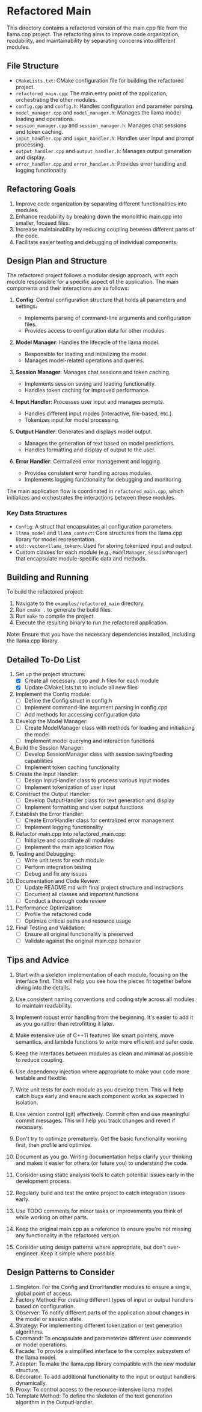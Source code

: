 # Refactored Main

This directory contains a refactored version of the main.cpp file from the llama.cpp project. The refactoring aims to improve code organization, readability, and maintainability by separating concerns into different modules.

## File Structure

- `CMakeLists.txt`: CMake configuration file for building the refactored project.
- `refactored_main.cpp`: The main entry point of the application, orchestrating the other modules.
- `config.cpp` and `config.h`: Handles configuration and parameter parsing.
- `model_manager.cpp` and `model_manager.h`: Manages the llama model loading and operations.
- `session_manager.cpp` and `session_manager.h`: Manages chat sessions and token caching.
- `input_handler.cpp` and `input_handler.h`: Handles user input and prompt processing.
- `output_handler.cpp` and `output_handler.h`: Manages output generation and display.
- `error_handler.cpp` and `error_handler.h`: Provides error handling and logging functionality.

## Refactoring Goals

1. Improve code organization by separating different functionalities into modules.
2. Enhance readability by breaking down the monolithic main.cpp into smaller, focused files.
3. Increase maintainability by reducing coupling between different parts of the code.
4. Facilitate easier testing and debugging of individual components.

## Design Plan and Structure

The refactored project follows a modular design approach, with each module responsible for a specific aspect of the application. The main components and their interactions are as follows:

1. **Config**: Central configuration structure that holds all parameters and settings.
   - Implements parsing of command-line arguments and configuration files.
   - Provides access to configuration data for other modules.

2. **Model Manager**: Handles the lifecycle of the llama model.
   - Responsible for loading and initializing the model.
   - Manages model-related operations and queries.

3. **Session Manager**: Manages chat sessions and token caching.
   - Implements session saving and loading functionality.
   - Handles token caching for improved performance.

4. **Input Handler**: Processes user input and manages prompts.
   - Handles different input modes (interactive, file-based, etc.).
   - Tokenizes input for model processing.

5. **Output Handler**: Generates and displays model output.
   - Manages the generation of text based on model predictions.
   - Handles formatting and display of output to the user.

6. **Error Handler**: Centralized error management and logging.
   - Provides consistent error handling across modules.
   - Implements logging functionality for debugging and monitoring.

The main application flow is coordinated in `refactored_main.cpp`, which initializes and orchestrates the interactions between these modules.

### Key Data Structures

- `Config`: A struct that encapsulates all configuration parameters.
- `llama_model` and `llama_context`: Core structures from the llama.cpp library for model representation.
- `std::vector<llama_token>`: Used for storing tokenized input and output.
- Custom classes for each module (e.g., `ModelManager`, `SessionManager`) that encapsulate module-specific data and methods.

## Building and Running

To build the refactored project:

1. Navigate to the `examples/refactored_main` directory.
2. Run `cmake .` to generate the build files.
3. Run `make` to compile the project.
4. Execute the resulting binary to run the refactored application.

Note: Ensure that you have the necessary dependencies installed, including the llama.cpp library.


## Detailed To-Do List

1. Set up the project structure:
   - [X] Create all necessary .cpp and .h files for each module
   - [X] Update CMakeLists.txt to include all new files

2. Implement the Config module:
   - [ ] Define the Config struct in config.h
   - [ ] Implement command-line argument parsing in config.cpp
   - [ ] Add methods for accessing configuration data

3. Develop the Model Manager:
   - [ ] Create ModelManager class with methods for loading and initializing the model
   - [ ] Implement model querying and interaction functions

4. Build the Session Manager:
   - [ ] Develop SessionManager class with session saving/loading capabilities
   - [ ] Implement token caching functionality

5. Create the Input Handler:
   - [ ] Design InputHandler class to process various input modes
   - [ ] Implement tokenization of user input

6. Construct the Output Handler:
   - [ ] Develop OutputHandler class for text generation and display
   - [ ] Implement formatting and user output functions

7. Establish the Error Handler:
   - [ ] Create ErrorHandler class for centralized error management
   - [ ] Implement logging functionality

8. Refactor main.cpp into refactored_main.cpp:
   - [ ] Initialize and coordinate all modules
   - [ ] Implement the main application flow

9. Testing and Debugging:
   - [ ] Write unit tests for each module
   - [ ] Perform integration testing
   - [ ] Debug and fix any issues

10. Documentation and Code Review:
    - [ ] Update README.md with final project structure and instructions
    - [ ] Document all classes and important functions
    - [ ] Conduct a thorough code review

11. Performance Optimization:
    - [ ] Profile the refactored code
    - [ ] Optimize critical paths and resource usage

12. Final Testing and Validation:
    - [ ] Ensure all original functionality is preserved
    - [ ] Validate against the original main.cpp behavior

## Tips and Advice

1. Start with a skeleton implementation of each module, focusing on the interface first. This will help you see how the pieces fit together before diving into the details.

2. Use consistent naming conventions and coding style across all modules to maintain readability.

3. Implement robust error handling from the beginning. It's easier to add it as you go rather than retrofitting it later.

4. Make extensive use of C++11 features like smart pointers, move semantics, and lambda functions to write more efficient and safer code.

5. Keep the interfaces between modules as clean and minimal as possible to reduce coupling.

6. Use dependency injection where appropriate to make your code more testable and flexible.

7. Write unit tests for each module as you develop them. This will help catch bugs early and ensure each component works as expected in isolation.

8. Use version control (git) effectively. Commit often and use meaningful commit messages. This will help you track changes and revert if necessary.

9. Don't try to optimize prematurely. Get the basic functionality working first, then profile and optimize.

10. Document as you go. Writing documentation helps clarify your thinking and makes it easier for others (or future you) to understand the code.

11. Consider using static analysis tools to catch potential issues early in the development process.

12. Regularly build and test the entire project to catch integration issues early.

13. Use TODO comments for minor tasks or improvements you think of while working on other parts.

14. Keep the original main.cpp as a reference to ensure you're not missing any functionality in the refactored version.

15. Consider using design patterns where appropriate, but don't over-engineer. Keep it simple where possible.

## Design Patterns to Consider

1. Singleton: For the Config and ErrorHandler modules to ensure a single, global point of access.
2. Factory Method: For creating different types of input or output handlers based on configuration.
3. Observer: To notify different parts of the application about changes in the model or session state.
4. Strategy: For implementing different tokenization or text generation algorithms.
5. Command: To encapsulate and parameterize different user commands or model operations.
6. Facade: To provide a simplified interface to the complex subsystem of the llama model.
7. Adapter: To make the llama.cpp library compatible with the new modular structure.
8. Decorator: To add additional functionality to the input or output handlers dynamically.
9. Proxy: To control access to the resource-intensive llama model.
10. Template Method: To define the skeleton of the text generation algorithm in the OutputHandler.
